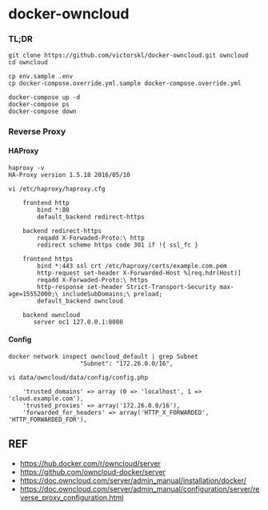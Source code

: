 # docker-owncloud

### TL;DR

```
git clone https://github.com/victorskl/docker-owncloud.git owncloud
cd owncloud

cp env.sample .env
cp docker-compose.override.yml.sample docker-compose.override.yml

docker-compose up -d
docker-compose ps
docker-compose down
```

### Reverse Proxy

#### HAProxy
```
haproxy -v
HA-Proxy version 1.5.18 2016/05/10

vi /etc/haproxy/haproxy.cfg

    frontend http
        bind *:80
        default_backend redirect-https
    
    backend redirect-https
        reqadd X-Forwaded-Proto:\ http
        redirect scheme https code 301 if !{ ssl_fc }
    
    frontend https
        bind *:443 ssl crt /etc/haproxy/certs/example.com.pem
        http-request set-header X-Forwarded-Host %[req.hdr(Host)]
        reqadd X-Forwaded-Proto:\ https
        http-response set-header Strict-Transport-Security max-age=15552000;\ includeSubDomains;\ preload;
        default_backend owncloud
    
    backend owncloud
       server oc1 127.0.0.1:8080
```

#### Config

```
docker network inspect owncloud_default | grep Subnet
                    "Subnet": "172.26.0.0/16",

vi data/owncloud/data/config/config.php

    'trusted_domains' => array (0 => 'localhost', 1 => 'cloud.example.com'),
    'trusted_proxies' => array('172.26.0.0/16'),
    'forwarded_for_headers' => array('HTTP_X_FORWARDED', 'HTTP_FORWARDED_FOR'),
```

## REF

- https://hub.docker.com/r/owncloud/server
- https://github.com/owncloud-docker/server
- https://doc.owncloud.com/server/admin_manual/installation/docker/
- https://doc.owncloud.com/server/admin_manual/configuration/server/reverse_proxy_configuration.html
